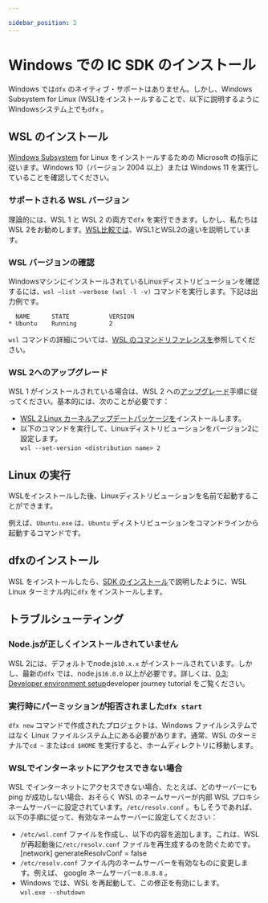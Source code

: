 ```yaml
---

sidebar_position: 2
---
```

# Windows での IC SDK のインストール

Windows では`dfx` のネイティブ・サポートはありません。しかし、Windows Subsystem for Linux (WSL)をインストールすることで、以下に説明するようにWindowsシステム上でも`dfx` 。

## WSL のインストール

[Windows Subsystem](https://docs.microsoft.com/en-us/windows/wsl/install) for Linux をインストールするための Microsoft の指示に従います。Windows 10（バージョン 2004 以上）または Windows 11 を実行していることを確認してください。

### サポートされる WSL バージョン

理論的には、WSL 1 と WSL 2 の両方で`dfx` を実行できます。しかし、私たちはWSL 2をお勧めします。[WSL比較では](https://docs.microsoft.com/en-us/windows/wsl/compare-versions)、WSL1とWSL2の違いを説明しています。

### WSL バージョンの確認

WindowsマシンにインストールされているLinuxディストリビューションを確認するには、`wsl –list –verbose (wsl -l -v)` コマンドを実行します。下記は出力例です。

```
  NAME      STATE           VERSION
* Ubuntu    Running         2
```

`wsl` コマンドの詳細については、[WSL のコマンドリファレンスを](https://docs.microsoft.com/en-us/windows/wsl/basic-commands)参照してください。

### WSL 2へのアップグレード

WSL 1 がインストールされている場合は、WSL 2 への[アップグレード](https://docs.microsoft.com/en-us/windows/wsl/install#upgrade-version-from-wsl-1-to-wsl-2)手順に従ってください。基本的には、次のことが必要です：

- [WSL 2 Linux カーネルアップデートパッケージを](https://docs.microsoft.com/en-us/windows/wsl/install-manual#step-4---download-the-linux-kernel-update-package)インストールします。
- 以下のコマンドを実行して、Linuxディストリビューションをバージョン2に設定します。\
  `wsl --set-version <distribution name> 2`

## Linux の実行

WSLをインストールした後、Linuxディストリビューションを名前で起動することができます。

例えば、`Ubuntu.exe` は、`Ubuntu` ディストリビューションをコマンドラインから起動するコマンドです。

## dfxのインストール

WSL をインストールしたら、[SDK のインストール](/developer-docs/setup/install/index.mdx)で説明したように、WSL Linux ターミナル内に`dfx` をインストールします。

## トラブルシューティング

### Node.jsが正しくインストールされていません

WSL 2には、デフォルトでnode.js`10.x.x` がインストールされています。しかし、最新の`dfx` では、node.js`16.0.0` 以上が必要です。詳しくは、[0.3: Developer environment setup](/docs/tutorials/developer-journey/level-0/03-dev-env.md)developer journey tutorial をご覧ください。

### 実行時にパーミッションが拒否されました`dfx start`

`dfx new` コマンドで作成されたプロジェクトは、Windows ファイルシステムではなく Linux ファイルシステム上にある必要があります。通常、WSL のターミナルで`cd ~` または`cd $HOME` を実行すると、ホームディレクトリに移動します。

### WSLでインターネットにアクセスできない場合

WSL でインターネットにアクセスできない場合、たとえば、どのサーバーにも ping が成功しない場合、おそらく WSL のネームサーバーが内部 WSL プロキシネームサーバーに設定されています。`/etc/resolv.conf` 。もしそうであれば、以下の手順に従って、有効なネームサーバーに設定してください：

- `/etc/wsl.conf` ファイルを作成し、以下の内容を追加します。これは、WSL が再起動後に`/etc/resolv.conf` ファイルを再生成するのを防ぐためです。
      [network]
      generateResolvConf = false
- `/etc/resolv.conf` ファイル内のネームサーバーを有効なものに変更します。例えば、 google ネームサーバー`8.8.8.8` 。
- Windows では、WSL を再起動して、この修正を有効にします。\
  `wsl.exe --shutdown`

<!---

# Installing the IC SDK on Windows

There is no native support for `dfx` on Windows. However, by installing the Windows Subsystem for Linux (WSL), you can run `dfx` also on a Windows system as described below.

## Installing WSL

Follow Microsoft's instructions for installing the [Windows Subsystem for Linux](https://docs.microsoft.com/en-us/windows/wsl/install). Make sure you are running Windows 10 (version 2004 or higher) or Windows 11.

### Supported WSL Versions

Theoretically, WSL 1 and WSL 2 should both allow you to run `dfx`. However, we recommend WSL 2. [WSL Comparison](https://docs.microsoft.com/en-us/windows/wsl/compare-versions) explains the differences between WSL1 and WSL 2.

### Check your WSL version

Run the command `wsl –list –verbose (wsl -l -v)` to check the Linux distributions installed on your Windows machine. Below is an example output.

```
  NAME      STATE           VERSION
* Ubuntu    Running         2
```

To learn more about the `wsl` command, check the [command reference for WSL](https://docs.microsoft.com/en-us/windows/wsl/basic-commands).

### Upgrade to WSL 2

If you have WSL 1 installed, follow the [upgrade instructions](https://docs.microsoft.com/en-us/windows/wsl/install#upgrade-version-from-wsl-1-to-wsl-2) to upgrade to WSL 2. Basically you need to:

- Install the [WSL 2 Linux kernel update package](https://docs.microsoft.com/en-us/windows/wsl/install-manual#step-4---download-the-linux-kernel-update-package).
- Run the following command to set your Linux distributions to version 2.  
  `wsl --set-version <distribution name> 2`

## Running Linux

After you have WSL installed, you can launch the Linux distributions by name.

For example `Ubuntu.exe` is the command to start the `Ubuntu` distribution from the command line.

## Installing dfx

Once you have WSL installed, you can install `dfx` within your WSL Linux terminal as described in [Installing the SDK](/developer-docs/setup/install/index.mdx).

## Troubleshooting

### Node.js is not properly installed

WSL 2 has node.js `10.x.x` installed by default. But the latest `dfx` requires node.js `16.0.0` or higher, please check [0.3: Developer environment setup](/docs/tutorials/developer-journey/level-0/03-dev-env.md) developer journey tutorial for more information.

### Permission Denied when running `dfx start`

Projects created from the `dfx new` command need to be on the Linux filesystem instead of the Windows filesystem. Usually `cd ~` or `cd $HOME` in the WSL terminal will bring you to the home directory, and creating projects in there should work.

### No internet access on WSL

If you don't have internet access on WSL, for instance you cannot ping any server successfully, probably the nameserver on WSL is set to an internal WSL proxy nameserver. You can check the `/etc/resolv.conf` file to see if it's the case. If it's true, please follow the below steps to set to a valid nameserver:

- Create the `/etc/wsl.conf` file and add the below content to it, this will prevent WSL from regenerating the `/etc/resolv.conf` file after restarting.
  ```
  [network]
  generateResolvConf = false
  ```
- Modify the nameserver in the `/etc/resolv.conf` file to a valid one, for example the google nameserver `8.8.8.8`.
- On Windows, restart WSL to let this fix take effect.  
   `wsl.exe --shutdown`

-->
